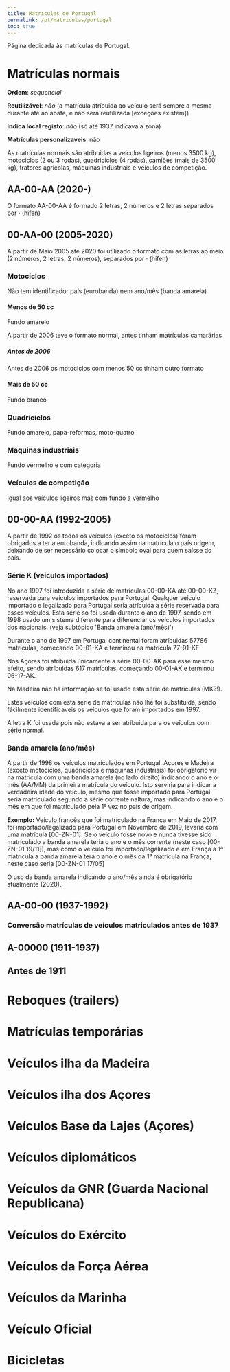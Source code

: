 ```yaml
---
title: Matrículas de Portugal
permalink: /pt/matriculas/portugal
toc: true
---
```

Página dedicada às matrículas de Portugal.

# Matrículas normais

**Ordem**: *sequencial*

**Reutilizável**: *não* (a matrícula atríbuida ao veículo será sempre a mesma durante até ao abate, e não será reutilizada [exceções existem])

**Indica local registo**: *não* (só até 1937 indicava a zona)

**Matrículas personalizaveis**: não

As matrículas normais são atríbuidas a veículos ligeiros (menos 3500 kg), motociclos (2 ou 3 rodas), quadriciclos (4 rodas), camiões (mais de 3500 kg), tratores agricolas, máquinas industriais e veículos de competição.

## AA-00-AA (2020-)

O formato AA-00-AA é formado 2 letras, 2 números e 2 letras separados por ‧ (hifen)

## 00-AA-00 (2005-2020)

A partir de Maio 2005 até 2020 foi utilizado o formato com as letras ao meio (2 números, 2 letras, 2 números), separados por ‧ (hifen)

### Motociclos

Não tem identificador país (eurobanda) nem ano/mês (banda amarela)

#### Menos de 50 cc

Fundo amarelo

A partir de 2006 teve o formato normal, antes tinham matrículas camarárias

##### Antes de 2006

Antes de 2006 os motociclos com menos 50 cc tinham outro formato

#### Mais de 50 cc

Fundo branco

### Quadriciclos

Fundo amarelo, papa-reformas, moto-quatro

### Máquinas industriais

Fundo vermelho e com categoria

### Veículos de competição

Igual aos veículos ligeiros mas com fundo a vermelho

## 00-00-AA (1992-2005)

A partir de 1992 os todos os veículos (exceto os motociclos) foram obrigados a ter a eurobanda, indicando assim na matrícula o país origem, deixando de ser necessário colocar o simbolo oval para quem saísse do país.

### Série K (veículos importados)

No ano 1997 foi introduzida a série de matrículas 00-00-KA até 00-00-KZ, reservada para veículos importados para Portugal. Qualquer veículo importado e legalizado para Portugal seria atríbuida a série reservada para esses veículos. Esta série só foi usada durante o ano de 1997, sendo em 1998 usado um sistema diferente para diferenciar os veículos importados dos nacionais. (veja subtópico 'Banda amarela (ano/mês)')

Durante o ano de 1997 em Portugal continental foram atríbuidas 57786 matrículas, começando 00-01-KA e terminou na matrícula 77-91-KF

Nos Açores foi atríbuida únicamente a série 00-00-AK para esse mesmo efeito, sendo atríbuidas 617 matrículas, começando 00-01-AK e terminou 06-17-AK.

Na Madeira não há informação se foi usado esta série de matrículas (MK?!).

Estes veículos com esta serie de matrículas não lhe foi substituida, sendo fácilmente identificaveis os veículos que foram importados em 1997.

A letra K foi usada pois não estava a ser atríbuida para os veículos com série normal.

### Banda amarela (ano/mês)

A partir de 1998 os veículos matrículados em Portugal, Açores e Madeira (exceto motociclos, quadriciclos e máquinas industriais) foi obrigatório vir na matrícula com uma banda amarela (no lado direito) indicando o ano e o mês (AA/MM) da primeira matrícula do veículo. Isto serviria para indicar a verdadeira idade do veículo, mesmo que fosse importado para Portugal seria matrículado segundo a série corrente naltura, mas indicando o ano e o mês em que foi matrículado pela 1ª vez no país de origem.

**Exemplo:** Veículo francês que foi matrículado na França em Maio de 2017, foi importado/legalizado para Portugal em Novembro de 2019, levaria com uma matrícula [00-ZN-01]. Se o veículo fosse novo e nunca tivesse sido matrículado a banda amarela teria o ano e o mês corrente (neste caso [00-ZN-01 19/11]), mas como o veículo foi importado/legalizado e em França a 1ª matrícula a banda amarela terá o ano e o mês da 1ª matrícula na França, neste caso seria [00-ZN-01 17/05]

O uso da banda amarela indicando o ano/mês ainda é obrigatório atualmente (2020).

## AA-00-00 (1937-1992)

### Conversão matrículas de veículos matriculados antes de 1937

## A-00000 (1911-1937)

## Antes de 1911

# Reboques (trailers)

# Matrículas temporárias

# Veículos ilha da Madeira

# Veículos ilha dos Açores

# Veículos Base da Lajes (Açores)

# Veículos diplomáticos

# Veículos da GNR (Guarda Nacional Republicana)

# Veículos do Exército

# Veículos da Força Aérea

# Veículos da Marinha

# Veículo Oficial

# Bicicletas